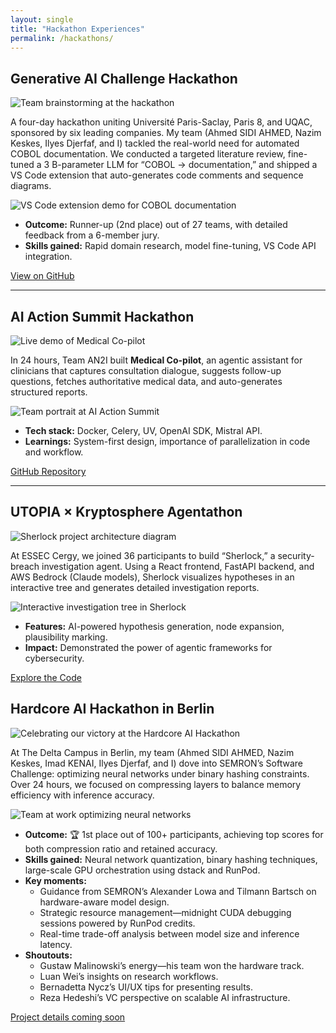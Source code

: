 ```yaml
---
layout: single
title: "Hackathon Experiences"
permalink: /hackathons/
---
```


## Generative AI Challenge Hackathon

<div class="project-entry">

  <div class="project-images">
    <img src="/assets/images/hackathon1-1.jpg" alt="Team brainstorming at the hackathon">

  </div>

  <div class="project-details">
    <p>
      A four-day hackathon uniting Université Paris-Saclay, Paris 8, and UQAC, sponsored by six leading companies.  
      My team (Ahmed SIDI AHMED, Nazim Keskes, Ilyes Djerfaf, and I) tackled the real-world need for automated COBOL documentation.  
      We conducted a targeted literature review, fine-tuned a 3 B-parameter LLM for “COBOL → documentation,” and shipped a VS Code extension that auto-generates code comments and sequence diagrams.
    </p>
        <img src="/assets/images/hackathon1-2.jpg" alt="VS Code extension demo for COBOL documentation">
    <ul>
      <li><strong>Outcome:</strong> Runner-up (2nd place) out of 27 teams, with detailed feedback from a 6-member jury.</li>
      <li><strong>Skills gained:</strong> Rapid domain research, model fine-tuning, VS Code API integration.</li>
    </ul>
    <p><a href="https://github.com/Azzedde/cobol-doc-extension">View on GitHub</a></p>
  </div>

</div>

---

## AI Action Summit Hackathon

<div class="project-entry">

  <div class="project-images">
    <img src="/assets/images/hackathon2-1.jpg" alt="Live demo of Medical Co-pilot">
  </div>

  <div class="project-details">
    <p>
      In 24 hours, Team AN2I built <strong>Medical Co-pilot</strong>, an agentic assistant for clinicians that captures consultation dialogue, suggests follow-up questions, fetches authoritative medical data, and auto-generates structured reports.
    </p>
        <img src="/assets/images/hackathon2-2.jpg" alt="Team portrait at AI Action Summit">
    <ul>
      <li><strong>Tech stack:</strong> Docker, Celery, UV, OpenAI SDK, Mistral API.</li>
      <li><strong>Learnings:</strong> System-first design, importance of parallelization in code and workflow.</li>
    </ul>
    <p><a href="https://github.com/mlengineershub/ai_action_summit_hackathon_an2i">GitHub Repository</a></p>
  </div>

</div>

---

## UTOPIA × Kryptosphere Agentathon

<div class="project-entry">

  <div class="project-images">
    <img src="/assets/images/hackathon3-1.jpg" alt="Sherlock project architecture diagram">

  </div>

  <div class="project-details">
    <p>
      At ESSEC Cergy, we joined 36 participants to build “Sherlock,” a security-breach investigation agent.  
      Using a React frontend, FastAPI backend, and AWS Bedrock (Claude models), Sherlock visualizes hypotheses in an interactive tree and generates detailed investigation reports.
    </p>
        <img src="/assets/images/hackathon3-2.jpg" alt="Interactive investigation tree in Sherlock">
    <ul>
      <li><strong>Features:</strong> AI-powered hypothesis generation, node expansion, plausibility marking.</li>
      <li><strong>Impact:</strong> Demonstrated the power of agentic frameworks for cybersecurity.</li>
    </ul>
    <p><a href="https://github.com/mlengineershub/sherlock">Explore the Code</a></p>
  </div>

</div>

## Hardcore AI Hackathon in Berlin

<div class="project-entry"> 
<div class="project-images"> 
<img src="/assets/images/hackathon4-1.jpg" alt="Celebrating our victory at the Hardcore AI Hackathon"> 
</div> 
<div class="project-details"> <p> At The Delta Campus in Berlin, my team (Ahmed SIDI AHMED, Nazim Keskes, Imad KENAI, Ilyes Djerfaf, and I) dove into SEMRON’s Software Challenge: optimizing neural networks under binary hashing constraints. Over 24 hours, we focused on compressing layers to balance memory efficiency with inference accuracy. </p> 

<img src="/assets/images/hackathon4-2.jpg" alt="Team at work optimizing neural networks"> 
<ul> <li><strong>Outcome:</strong> 🏆 1st place out of 100+ participants, achieving top scores for both compression ratio and retained accuracy.</li> <li><strong>Skills gained:</strong> Neural network quantization, binary hashing techniques, large-scale GPU orchestration using dstack and RunPod.</li> <li><strong>Key moments:</strong> <ul> <li>Guidance from SEMRON’s Alexander Lowa and Tilmann Bartsch on hardware-aware model design.</li> <li>Strategic resource management—midnight CUDA debugging sessions powered by RunPod credits.</li> <li>Real-time trade-off analysis between model size and inference latency.</li> </ul> </li> <li><strong>Shoutouts:</strong> <ul> <li>Gustaw Malinowski’s energy—his team won the hardware track.</li> <li>Luan Wei’s insights on research workflows.</li> <li>Bernadetta Nycz’s UI/UX tips for presenting results.</li> <li>Reza Hedeshi’s VC perspective on scalable AI infrastructure.</li> </ul> </li> </ul> <p><a href="#">Project details coming soon</a></p> </div> </div>







